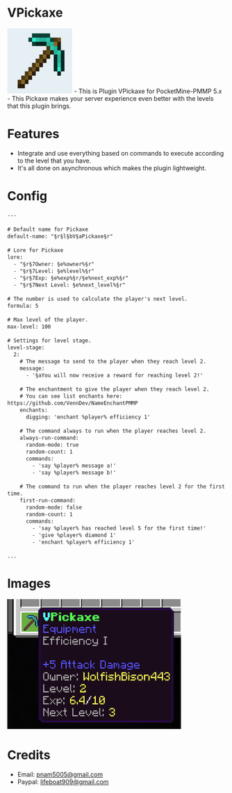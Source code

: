 # VPickaxe
<img src="https://github.com/VennDev/VPickaxe/blob/main/icon.png" alt="VPickaxe" height="150" width="150" />
- This is Plugin VPickaxe for PocketMine-PMMP 5.x
- This Pickaxe makes your server experience even better with the levels that this plugin brings.

# Features
- Integrate and use everything based on commands to execute according to the level that you have.
- It's all done on asynchronous which makes the plugin lightweight.

# Config
```config
---

# Default name for Pickaxe
default-name: "§r§l§bV§aPickaxe§r"

# Lore for Pickaxe
lore:
  - "§r§7Owner: §e%owner%§r"
  - "§r§7Level: §e%level%§r"
  - "§r§7Exp: §e%exp%§r/§e%next_exp%§r"
  - "§r§7Next Level: §e%next_level%§r"

# The number is used to calculate the player's next level.
formula: 5

# Max level of the player.
max-level: 100

# Settings for level stage.
level-stage:
  2:
    # The message to send to the player when they reach level 2.
    message:
      - '§aYou will now receive a reward for reaching level 2!'

    # The enchantment to give the player when they reach level 2.
    # You can see list enchants here: https://github.com/VennDev/NameEnchantPMMP
    enchants:
      digging: 'enchant %player% efficiency 1'

    # The command always to run when the player reaches level 2.
    always-run-command:
      random-mode: true
      random-count: 1
      commands:
        - 'say %player% message a!'
        - 'say %player% message b!'

    # The command to run when the player reaches level 2 for the first time.
    first-run-command:
      random-mode: false
      random-count: 1
      commands:
        - 'say %player% has reached level 5 for the first time!'
        - 'give %player% diamond 1'
        - 'enchant %player% efficiency 1'

...
```

# Images
<img src="https://github.com/VennDev/images/blob/main/VPickaxe.png" alt="VPickaxe" height="300" width="400" />

# Credits
- Email: pnam5005@gmail.com
- Paypal: lifeboat909@gmail.com
